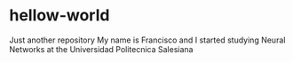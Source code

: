 # hellow-world
Just another repository
My name is Francisco and I started studying Neural Networks at the Universidad Politecnica Salesiana
